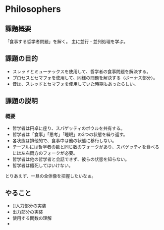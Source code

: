 # Philosophers
## 課題概要
「食事する哲学者問題」を解く。
主に並行・並列処理を学ぶ。

## 課題の目的
- スレッドとミューテックスを使用して、哲学者の食事問題を解決する。
- プロセスとセマフォを使用して、同様の問題を解決する（ボーナス部分）。
- 昔は、スレッドとセマフォを使用していた時期もあったらしい。

## 課題の説明
### 概要
- 哲学者は円卓に座り、スパゲッティのボウルを共有する。
- 哲学者は「食事」「思考」「睡眠」の3つの状態を繰り返す。
- 各状態は排他的で、食事中は他の状態に移行しない。
- テーブルには哲学者の数と同じ数のフォークがあり、スパゲッティを食べるには左右両方のフォークが必要。
- 哲学者は他の哲学者と会話できず、彼らの状態を知らない。
- 哲学者は餓死してはいけない。

とりあえず、一旦の全体像を把握したいなぁ。

## やること
- []入力部分の実装
- 出力部分の実装
- 使用する関数の理解
- 